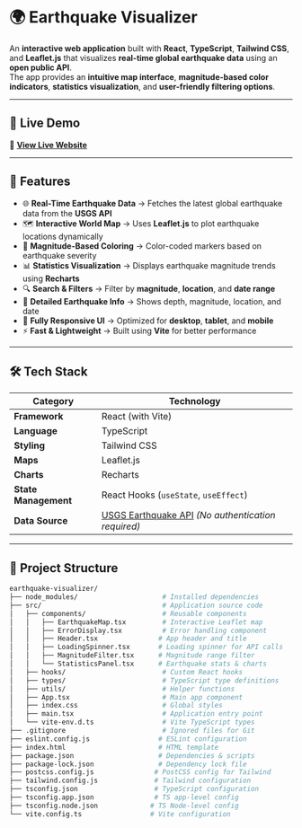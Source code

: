 # 🌍 Earthquake Visualizer

An **interactive web application** built with **React**, **TypeScript**, **Tailwind CSS**, and **Leaflet.js** that visualizes **real-time global earthquake data** using an **open public API**.  
The app provides an **intuitive map interface**, **magnitude-based color indicators**, **statistics visualization**, and **user-friendly filtering options**.

---

## 🚀 Live Demo  
🔗 **[View Live Website](https://your-live-link-here.com)**  

---

## 📌 Features

- 🌐 **Real-Time Earthquake Data** → Fetches the latest global earthquake data from the **USGS API**
- 🗺️ **Interactive World Map** → Uses **Leaflet.js** to plot earthquake locations dynamically
- 🎨 **Magnitude-Based Coloring** → Color-coded markers based on earthquake severity
- 📊 **Statistics Visualization** → Displays earthquake magnitude trends using **Recharts**
- 🔍 **Search & Filters** → Filter by **magnitude**, **location**, and **date range**
- 📄 **Detailed Earthquake Info** → Shows depth, magnitude, location, and date
- 📱 **Fully Responsive UI** → Optimized for **desktop**, **tablet**, and **mobile**
- ⚡ **Fast & Lightweight** → Built using **Vite** for better performance

---

## 🛠️ Tech Stack

| **Category**         | **Technology**         |
|----------------------|------------------------|
| **Framework**        | React (with Vite)      |
| **Language**         | TypeScript            |
| **Styling**          | Tailwind CSS          |
| **Maps**             | Leaflet.js            |
| **Charts**           | Recharts             |
| **State Management** | React Hooks (`useState`, `useEffect`) |
| **Data Source**      | [USGS Earthquake API](https://earthquake.usgs.gov/) *(No authentication required)* |

---

## 📂 Project Structure

```bash
earthquake-visualizer/
├── node_modules/                     # Installed dependencies
├── src/                              # Application source code
│   ├── components/                   # Reusable components
│   │   ├── EarthquakeMap.tsx         # Interactive Leaflet map
│   │   ├── ErrorDisplay.tsx          # Error handling component
│   │   ├── Header.tsx               # App header and title
│   │   ├── LoadingSpinner.tsx       # Loading spinner for API calls
│   │   ├── MagnitudeFilter.tsx      # Magnitude range filter
│   │   └── StatisticsPanel.tsx      # Earthquake stats & charts
│   ├── hooks/                        # Custom React hooks
│   ├── types/                        # TypeScript type definitions
│   ├── utils/                        # Helper functions
│   ├── App.tsx                       # Main app component
│   ├── index.css                     # Global styles
│   ├── main.tsx                      # Application entry point
│   └── vite-env.d.ts                 # Vite TypeScript types
├── .gitignore                        # Ignored files for Git
├── eslint.config.js                 # ESLint configuration
├── index.html                       # HTML template
├── package.json                     # Dependencies & scripts
├── package-lock.json                # Dependency lock file
├── postcss.config.js               # PostCSS config for Tailwind
├── tailwind.config.js              # Tailwind configuration
├── tsconfig.json                   # TypeScript configuration
├── tsconfig.app.json               # TS app-level config
├── tsconfig.node.json             # TS Node-level config
└── vite.config.ts                 # Vite configuration
